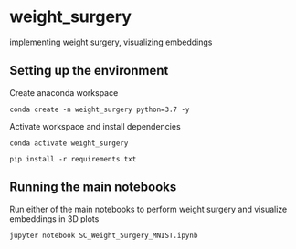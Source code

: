 # weight_surgery
implementing weight surgery, visualizing embeddings

## Setting up the environment

Create anaconda workspace
```
conda create -n weight_surgery python=3.7 -y 
```

Activate workspace and install dependencies
```
conda activate weight_surgery

pip install -r requirements.txt
```

## Running the main notebooks

Run either of the main notebooks to perform weight surgery and visualize embeddings in 3D plots
```
jupyter notebook SC_Weight_Surgery_MNIST.ipynb
```
